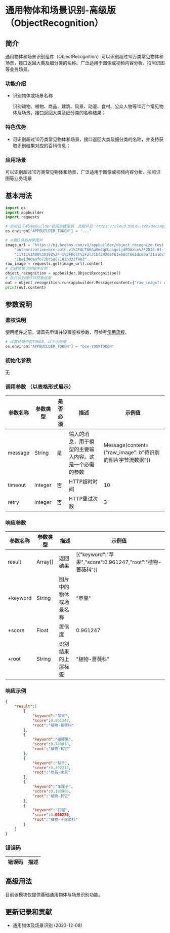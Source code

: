 # 通用物体和场景识别-高级版（ObjectRecognition）

## 简介
通用物体和场景识别组件（ObjectRecognition）可以识别超过10万类常见物体和场景，接口返回大类及细分类的名称。广泛适用于图像或视频内容分析、拍照识图等业务场景。
### 功能介绍
* 识别物体或场景名称

  识别动物、植物、商品、建筑、风景、动漫、食材、公众人物等10万个常见物体及场景，接口返回大类及细分类的名称结果；

### 特色优势
* 可识别超过10万类常见物体和场景，接口返回大类及细分类的名称，并支持获取识别结果对应的百科信息；

### 应用场景
可以识别超过10万类常见物体和场景，广泛适用于图像或视频内容分析、拍照识图等业务场景


## 基本用法

```python
import os
import appbuilder
import requests

# 请前往千帆AppBuilder官网创建密钥，流程详见：https://cloud.baidu.com/doc/AppBuilder/s/Olq6grrt6#1%E3%80%81%E5%88%9B%E5%BB%BA%E5%AF%86%E9%92%A5
os.environ["APPBUILDER_TOKEN"] = '...'

# 从BOS读取样例图片
image_url = "https://bj.bcebos.com/v1/appbuilder/object_recognize_test.png?"\
    "authorization=bce-auth-v1%2FALTAKGa8m4qCUasgoljdEDAzLm%2F2024-01-"\
    "11T11%3A00%3A19Z%2F-1%2Fhost%2F2c31bf29205f61e58df661dc80af31a1dc"\
    "1ba1de0a8f072bc5a87102bd32f9e3"
raw_image = requests.get(image_url).content
# 创建物体识别组件实例
object_recognition = appbuilder.ObjectRecognition()
# 执行识别操作并获取结果
out = object_recognition.run(appbuilder.Message(content={"raw_image": raw_image}))
print(out.content)
```

## 参数说明

### 鉴权说明
使用组件之前，请首先申请并设置鉴权参数，可参考[使用流程](https://cloud.baidu.com/doc/AppBuilder/s/Olq6grrt6#1%E3%80%81%E5%88%9B%E5%BB%BA%E5%AF%86%E9%92%A5)。
```python
# 设置环境中的TOKEN，以下示例略
os.environ["APPBUILDER_TOKEN"] = "bce-YOURTOKEN"
```

### 初始化参数
无

### 调用参数 （以表格形式展示）
| 参数名称    | 参数类型    | 是否必须 | 描述                          | 示例值                                            |
|---------|---------|------|-----------------------------|------------------------------------------------|
| message | String  | 是    | 输入的消息，用于模型的主要输入内容。这是一个必需的参数 | Message(content={"raw_image": b"待识别的图片字节流数据"}) |
| timeout | Integer | 否    | HTTP超时时间                    | 10                                             |
| retry   | Integer | 否    | HTTP重试次数                    | 3                                              |

### 响应参数
| 参数名称     | 参数类型    | 描述          | 示例值                                                 |
|----------|---------|-------------|-----------------------------------------------------|
| result   | Array[] | 返回结果        | [{"keyword":"苹果","score":0.961247,"root":"植物-蔷薇科"}] |
| +keyword | String  | 图片中的物体或场景名称 | "苹果"                                                |
| +score	  | Float   | 置信度         | 0.961247                                            |
| +root	   | String  | 识别结果的上层标签   | "植物-蔷薇科"                                            |


### 响应示例
```json
{
    "result":[
        {
            "keyword":"苹果",
            "score":0.961247,
            "root":"植物-蔷薇科"
        },
        {
            "keyword":"姬娜果",
            "score":0.740838,
            "root":"植物-其它"
        },
        {
            "keyword":"梨子",
            "score":0.392218,
            "root":"商品-水果"
        },
        {
            "keyword":"车厘子",
            "score":0.193986,
            "root":"植物-其它"
        },
        {
            "keyword":"石榴",
            "score":0.000239,
            "root":"植物-千屈菜科"
        }
    ]
}
```
### 错误码
| 错误码 | 描述 |
|-----|----|

## 高级用法
目前该模块仅提供基础通用物体与场景识别功能。

## 更新记录和贡献
* 通用物体及场景识别 (2023-12-08)
